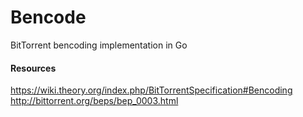 # Bencode
BitTorrent bencoding implementation in Go

#### Resources
https://wiki.theory.org/index.php/BitTorrentSpecification#Bencoding
http://bittorrent.org/beps/bep_0003.html
